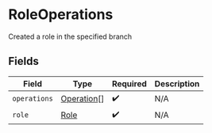 # RoleOperations

Created a role in the specified branch


## Fields

| Field                                           | Type                                            | Required                                        | Description                                     |
| ----------------------------------------------- | ----------------------------------------------- | ----------------------------------------------- | ----------------------------------------------- |
| `operations`                                    | [Operation](../../models/shared/operation.md)[] | :heavy_check_mark:                              | N/A                                             |
| `role`                                          | [Role](../../models/shared/role.md)             | :heavy_check_mark:                              | N/A                                             |